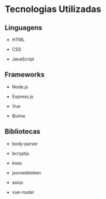 # Tecnologias Utilizadas

## Linguagens

- HTML

- CSS

- JavaScript



## Frameworks

- Node.js

- Express.js

- Vue

- Bulma



## Bibliotecas 

- body-parser

- bcryptjs

- knex

- jsonwebtoken

- axios

- vue-router



